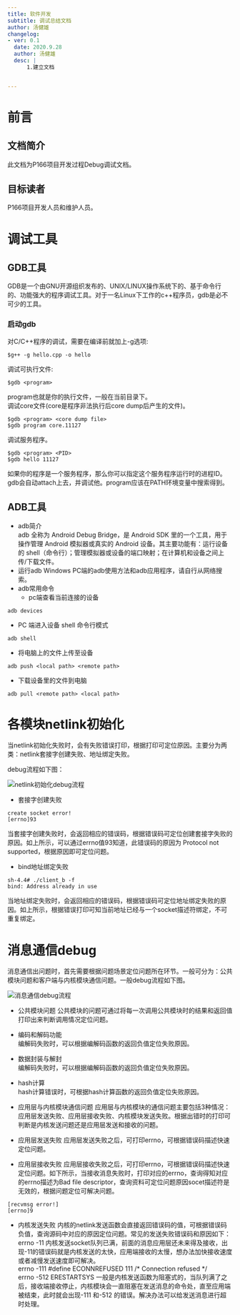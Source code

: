 ```yaml
---
title: 软件开发
subtitle: 调试总结文档
author: 汤健雄
changelog:
- ver: 0.1
  date: 2020.9.28
  author: 汤健雄
  desc: |
      1.建立文档 


---
```



# 前言

## 文档简介
此文档为P166项目开发过程Debug调试文档。
## 目标读者
P166项目开发人员和维护人员。

# 调试工具
## GDB工具
GDB是一个由GNU开源组织发布的、UNIX/LINUX操作系统下的、基于命令行的、功能强大的程序调试工具。对于一名Linux下工作的c++程序员，gdb是必不可少的工具。

### 启动gdb
对C/C++程序的调试，需要在编译前就加上-g选项:

```
$g++ -g hello.cpp -o hello
```

调试可执行文件:

```
$gdb <program>
```

program也就是你的执行文件，一般在当前目录下。  
调试core文件(core是程序非法执行后core dump后产生的文件)。

```
$gdb <program> <core dump file>
$gdb program core.11127
```

调试服务程序。

```
$gdb <program> <PID>
$gdb hello 11127
```

如果你的程序是一个服务程序，那么你可以指定这个服务程序运行时的进程ID。gdb会自动attach上去，并调试他。program应该在PATH环境变量中搜索得到。
## ADB工具
* adb简介  
  adb 全称为 Android Debug Bridge，是 Android SDK 里的一个工具，用于操作管理 Android 模拟器或真实的 Android 设备。其主要功能有：运行设备的 shell（命令行）；管理模拟器或设备的端口映射；在计算机和设备之间上传/下载文件。
* 运行adb
  Windows PC端的adb使用方法和adb应用程序，请自行从网络搜索。
* adb常用命令
  - pc端查看当前连接的设备 

```
adb devices
```

- PC 端进入设备 shell 命令行模式

```
adb shell
```

- 将电脑上的文件上传至设备

```
adb push <local path> <remote path>
```

- 下载设备里的文件到电脑

```
adb pull <remote path> <local path>
```

# 各模块netlink初始化
当netlink初始化失败时，会有失败错误打印，根据打印可定位原因。主要分为两类：netlink套接字创建失败、地址绑定失败。

debug流程如下图：

![netlink初始化debug流程](figures/p15_netlink初始化debug流程.png)

* 套接字创建失败

```
create socket error!
[errno]93
```

当套接字创建失败时，会返回相应的错误码，根据错误码可定位创建套接字失败的原因。如上所示，可以通过errno值93知道，此错误码的原因为 Protocol not supported，根据原因即可定位问题。
* bind地址绑定失败

```
sh-4.4# ./client_b -f
bind: Address already in use
```

当地址绑定失败时，会返回相应的错误码，根据错误码可定位地址绑定失败的原因。如上所示，根据错误打印可知当前地址已经与一个socket描述符绑定，不可重复绑定。
# 消息通信debug
消息通信出问题时，首先需要根据问题场景定位问题所在环节。一般可分为：公共模块问题和客户端与内核模块通信问题。一般debug流程如下图。  

![消息通信debug流程](figures/p16_消息通信debug.png)

* 公共模块问题
公共模块的问题可通过将每一次调用公共模块时的结果和返回值打印出来判断调用情况定位问题。
+ 编码和解码功能  
编解码失败时，可以根据编解码函数的返回负值定位失败原因。  
+ 数据封装与解封  
编解码失败时，可以根据编解码函数的返回负值定位失败原因。  
+ hash计算  
hash计算错误时，可根据hash计算函数的返回负值定位失败原因。
+ 应用层与内核模块通信问题
应用层与内核模块的通信问题主要包括3种情况：应用层发送失败、应用层接收失败、内核模块发送失败。根据出错时的打印可判断是内核发送问题还是应用层发送和接收的问题。
+ 应用层发送失败
应用层发送失败之后，可打印errno，可根据错误码描述快速定位问题。

+ 应用层接收失败
应用层接收失败之后，可打印errno，可根据错误码描述快速定位问题。如下所示，当接收消息失败时，打印对应的errno，查询得知对应的errno描述为Bad file descriptor，查询资料可定位问题原因socet描述符是无效的，根据问题定位可解决问题。

```
[recvmsg error!]
[errno]9
```

+ 内核发送失败
内核的netlink发送函数会直接返回错误码的值，可根据错误码负值，查询源码中对应的原因定位问题。常见的发送失败错误码和原因如下：  
errno -11 内核发送socket队列已满，前面的消息应用层还未来得及接收，出现-11的错误码就是内核发送的太快，应用端接收的太慢，想办法加快接收速度或者减慢发送速度即可解决。  
errno -111 #define  ECONNREFUSED  111  /* Connection refused */  
errno -512 ERESTARTSYS
一般是内核发送函数为阻塞式的，当队列满了之后，接收端接收停止，内核模块会一直阻塞在发送消息的命令处，直至应用端被结束，此时就会出现-111 和-512 的错误。解决办法可以给发送消息进行超时处理。

